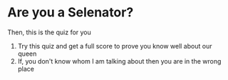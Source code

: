 # Are you a Selenator?

Then, this is the quiz for you

1) Try this quiz and get a full score to prove you know well about our queen
2) If, you don't know whom I am talking about then you are in the wrong place

